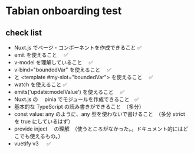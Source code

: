 # Tabian onboarding test

## check list

- Nuxt.js でページ・コンポーネントを作成できること ✅
- emit を使えること　 ✅
- v-model を理解していること　 ✅
- v-bind="boundedVar" を使えること　 ✅
- <slot name="my-slot" v-bind="boundedVar"> と <template #my-slot="boundedVar"> を使えること　 ✅
- watch を使えること ✅
- emits('update:modelValue') を使えること　 ✅
- Nuxt.js の　 pinia でモジュールを作成できること　✅
- 基本的な TypeScript の読み書きができること　（多分）
- const value: any のように、any 型を使わないで書けること　（多分 strict を true にしているはず）
- provide inject 　の理解　（使うところがなかった。。ドキュメント的にはどこでも使えるもの。）
- vuetify v3 　 ✅
